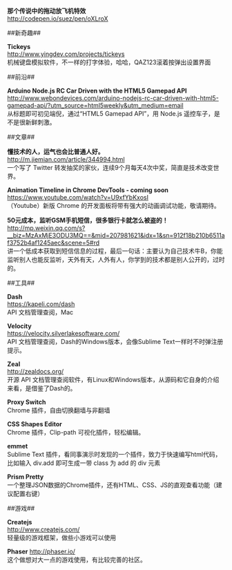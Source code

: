**那个传说中的拖动放飞机特效**  
http://codepen.io/suez/pen/oXLroX  

##新奇趣##

**Tickeys**  
http://www.yingdev.com/projects/tickeys  
机械键盘模拟软件，不一样的打字体验，哈哈，QAZ123滚着按弹出设置界面

##前沿##

**Arduino Node.js RC Car Driven with the HTML5 Gamepad API**  
http://www.webondevices.com/arduino-nodejs-rc-car-driven-with-html5-gamepad-api/?utm_source=html5weekly&utm_medium=email  
从标题即可初见端倪，通过“HTML5 Gamepad API”，用 Node.js 遥控车子，是不是很新鲜刺激。

##文章##

**懂技术的人，运气也会比普通人好。**  
http://m.jiemian.com/article/344994.html  
一个写了 Twitter 转发抽奖的家伙，连续9个月每天4次中奖，简直是技术改变世界。

**Animation Timeline in Chrome DevTools - coming soon**  
https://www.youtube.com/watch?v=U9xfYbKxosI  
（Youtube）新版 Chrome 的开发面板将带有强大的动画调试功能，敬请期待。

**50元成本，监听GSM手机短信，很多银行卡就怎么被盗的！**  
http://mp.weixin.qq.com/s?__biz=MzAxMjE3ODU3MQ==&mid=207981621&idx=1&sn=912f18b210b6511af3752b4af1245aec&scene=5#rd  
讲一个低成本获取到短信信息的过程，最后一句话：主要认为自己技术牛B，你能监听别人也能反监听，天外有天，人外有人，你学到的技术都是别人公开的，过时的。

##工具##

**Dash**  
https://kapeli.com/dash  
API 文档管理查阅，Mac

**Velocity**  
https://velocity.silverlakesoftware.com/  
API 文档管理查阅，Dash的Windows版本，会像Sublime Text一样时不时弹注册提示。

**Zeal**  
http://zealdocs.org/  
开源 API 文档管理查阅软件，有Linux和Windows版本，从源码和它自身的介绍来看，是借鉴了Dash的。

**Proxy Switch**  
Chrome 插件，自由切换翻墙与非翻墙

**CSS Shapes Editor**  
Chrome 插件，Clip-path 可视化插件，轻松编辑。

**emmet**  
Sublime Text 插件，看同事演示时发现的一个插件，致力于快速编写html代码，比如输入 div.add 即可生成一带 class 为 add 的 div 元素

**Prism Pretty**  
一个整理JSON数据的Chrome插件，还有HTML、CSS、JS的直观查看功能（建议配置右键）

##游戏##

**Createjs**  
http://www.createjs.com/  
轻量级的游戏框架，做些小游戏可以使用

**Phaser**
http://phaser.io/  
这个做想对大一点的游戏使用，有比较完善的社区。